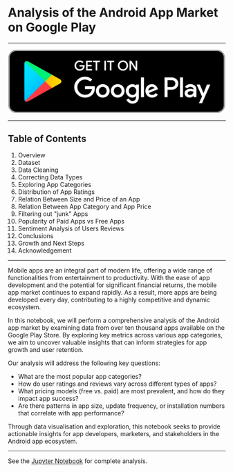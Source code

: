 # Analysis of the Android App Market on Google Play
---
<p><img src="images/google_play_store.webp" alt="Google Play Store">

---
## Table of Contents
<ol>
  <li>Overview</li>
  <li>Dataset</li>
  <li>Data Cleaning</li>
  <li>Correcting Data Types</li>
  <li>Exploring App Categories</li>
  <li>Distribution of App Ratings</li>
  <li>Relation Between Size and Price of an App</li>
  <li>Relation Between App Category and App Price</li>
  <li>Filtering out "junk" Apps</li> 
  <li>Popularity of Paid Apps vs Free Apps</li>
  <li>Sentiment Analysis of Users Reviews</li>
  <li>Conclusions</li>
  <li>Growth and Next Steps</li>
  <li>Acknowledgement</li>
</ol>

---

Mobile apps are an integral part of modern life, offering a wide range of functionalities from entertainment to productivity. With the ease of app development and the potential for significant financial returns, the mobile app market continues to expand rapidly. As a result, more apps are being developed every day, contributing to a highly competitive and dynamic ecosystem.

In this notebook, we will perform a comprehensive analysis of the Android app market by examining data from over ten thousand apps available on the Google Play Store. By exploring key metrics across various app categories, we aim to uncover valuable insights that can inform strategies for app growth and user retention.

Our analysis will address the following key questions:
- What are the most popular app categories?
- How do user ratings and reviews vary across different types of apps?
- What pricing models (free vs. paid) are most prevalent, and how do they impact app success?
- Are there patterns in app size, update frequency, or installation numbers that correlate with app performance?

Through data visualisation and exploration, this notebook seeks to provide actionable insights for app developers, marketers, and stakeholders in the Android app ecosystem.

---

See the <a href="https://github.com/OlumideOlumayegun/Analysis-of-the-Android-App-Market-on-Google-Play/blob/main/notebook.ipynb">Jupyter Notebook</a> for complete analysis.
